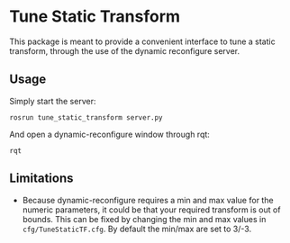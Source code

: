 # Tune Static Transform

This package is meant to provide a convenient interface to tune a static transform, through the use of the dynamic reconfigure server.

## Usage

Simply start the server:
```
rosrun tune_static_transform server.py
```

And open a dynamic-reconfigure window through rqt:
```
rqt
```

## Limitations

- Because dynamic-reconfigure requires a min and max value for the numeric parameters, it could be that your required transform is out of bounds. This can be fixed by changing the min and max values in `cfg/TuneStaticTF.cfg`. By default the min/max are set to 3/-3.
